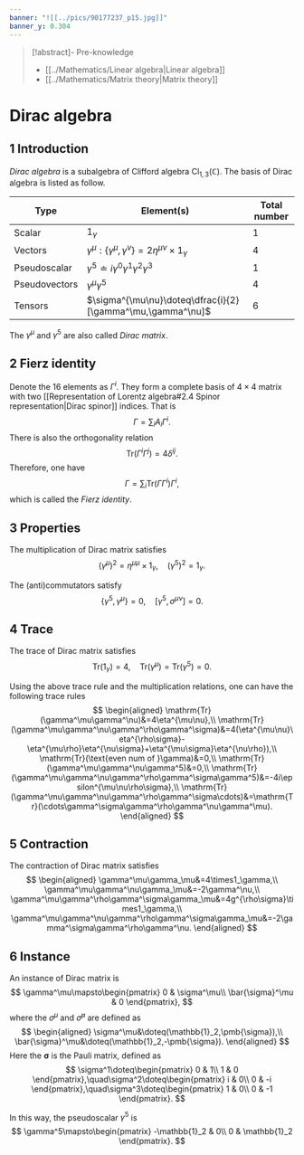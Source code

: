 ```yaml
---
banner: "![[../pics/90177237_p15.jpg]]"
banner_y: 0.304
---
```


>[!abstract]- Pre-knowledge
>- [[../Mathematics/Linear algebra|Linear algebra]]
>- [[../Mathematics/Matrix theory|Matrix theory]]

# Dirac algebra
## 1 Introduction
*Dirac algebra* is a subalgebra of Clifford algebra $\mathrm{Cl}_{1,3}(\mathbb{C})$. The basis of Dirac algebra is listed as follow.

| Type          | Element(s)                                                          | Total number |
| ------------- | ------------------------------------------------------------------- | ------------ |
| Scalar        | $1_\gamma$                                                          | $1$          |
| Vectors       | $\gamma^\mu:\{\gamma^\mu,\gamma^\nu\}=2\eta^{\mu\nu}\times1_\gamma$ | $4$          |
| Pseudoscalar  | $\gamma^5\doteq i\gamma^0\gamma^1\gamma^2\gamma^3$                  | $1$          |
| Pseudovectors | $\gamma^\mu\gamma^5$                                                | $4$          |
| Tensors       | $\sigma^{\mu\nu}\doteq\dfrac{i}{2}[\gamma^\mu,\gamma^\nu]$          | $6$          | 

The $\gamma^\mu$ and $\gamma^5$ are also called *Dirac matrix*.

## 2 Fierz identity
Denote the 16 elements as $\Gamma^i$. They form a complete basis of $4\times 4$ matrix with two [[Representation of Lorentz algebra#2.4 Spinor representation|Dirac spinor]] indices. That is
$$
\Gamma=\sum_iA_i\Gamma^i.
$$
There is also the orthogonality relation
$$
\mathrm{Tr}(\Gamma^i\Gamma^j)=4\delta^{ij}.
$$
Therefore, one have
$$
\Gamma=\sum_i\mathrm{Tr}(\Gamma\Gamma^i)\Gamma^i,
$$
which is called the *Fierz identity*.

## 3 Properties
The multiplication of Dirac matrix satisfies
$$
(\gamma^\mu)^2=\eta^{\mu\mu}\times1_\gamma,\quad(\gamma^5)^2=1_\gamma.
$$

The (anti)commutators satisfy
$$
\{\gamma^5,\gamma^\mu\}=0,\quad[\gamma^5,\sigma^{\mu\nu}]=0.
$$

## 4 Trace
The trace of Dirac matrix satisfies
$$
\mathrm{Tr}(1_\gamma)=4,\quad\mathrm{Tr}(\gamma^\mu)=\mathrm{Tr}(\gamma^5)=0.
$$

Using the above trace rule and the multiplication relations, one can have the following trace rules
$$
\begin{aligned}
\mathrm{Tr}(\gamma^\mu\gamma^\nu)&=4\eta^{\mu\nu},\\
\mathrm{Tr}(\gamma^\mu\gamma^\nu\gamma^\rho\gamma^\sigma)&=4(\eta^{\mu\nu}\eta^{\rho\sigma}-\eta^{\mu\rho}\eta^{\nu\sigma}+\eta^{\mu\sigma}\eta^{\nu\rho}),\\
\mathrm{Tr}(\text{even num of }\gamma)&=0,\\
\mathrm{Tr}(\gamma^\mu\gamma^\nu\gamma^5)&=0,\\
\mathrm{Tr}(\gamma^\mu\gamma^\nu\gamma^\rho\gamma^\sigma\gamma^5)&=-4i\epsilon^{\mu\nu\rho\sigma},\\
\mathrm{Tr}(\gamma^\mu\gamma^\nu\gamma^\rho\gamma^\sigma\cdots)&=\mathrm{Tr}(\cdots\gamma^\sigma\gamma^\rho\gamma^\nu\gamma^\mu).
\end{aligned}
$$

## 5 Contraction
The contraction of Dirac matrix satisfies
$$
\begin{aligned}
\gamma^\mu\gamma_\mu&=4\times1_\gamma,\\
\gamma^\mu\gamma^\nu\gamma_\mu&=-2\gamma^\nu,\\
\gamma^\mu\gamma^\rho\gamma^\sigma\gamma_\mu&=4g^{\rho\sigma}\times1_\gamma,\\
\gamma^\mu\gamma^\nu\gamma^\rho\gamma^\sigma\gamma_\mu&=-2\gamma^\sigma\gamma^\rho\gamma^\nu.
\end{aligned}
$$

## 6 Instance
An instance of Dirac matrix is
$$
\gamma^\mu\mapsto\begin{pmatrix}
0 & \sigma^\mu\\
\bar{\sigma}^\mu & 0
\end{pmatrix},
$$
where the $\sigma^\mu$ and $\bar{\sigma}^\mu$ are defined as
$$
\begin{aligned}
\sigma^\mu&\doteq(\mathbb{1}_2,\pmb{\sigma}),\\
\bar{\sigma}^\mu&\doteq(\mathbb{1}_2,-\pmb{\sigma}).
\end{aligned}
$$
Here the $\pmb{\sigma}$ is the Pauli matrix, defined as
$$
\sigma^1\doteq\begin{pmatrix}
0 & 1\\
1 & 0
\end{pmatrix},\quad\sigma^2\doteq\begin{pmatrix}
i & 0\\
0 & -i
\end{pmatrix},\quad\sigma^3\doteq\begin{pmatrix}
1 & 0\\
0 & -1
\end{pmatrix}.
$$

In this way, the pseudoscalar $\gamma^5$ is
$$
\gamma^5\mapsto\begin{pmatrix}
-\mathbb{1}_2 & 0\\
0 & \mathbb{1}_2
\end{pmatrix}.
$$
